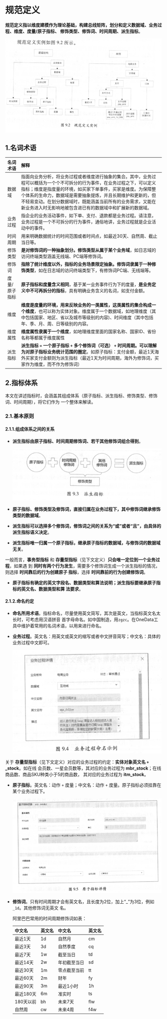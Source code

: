 规范定义
================================================================================
**规范定义指以维度建模作为理论基础，构建总线矩阵，划分和定义数据域、业务过程、维度、度量/原子指标、
修饰类型、修饰词、时间周期、派生指标**。

![规范定义](img/2.png)

## 1.名词术语

| 名词术语 | 解释 |
|:------------ |:-------------- |
| 数据域 | 指面向业务分析，将业务过程或者维度进行抽象的集合。其中，业务过程可以概括为一个个不可拆分的行为事件，在业务过程之下，可以定义指标；维度是指度量的环境，如买家下单事件，买家是维度。为保障整个体系的生命力，数据域是需要抽象提炼，并且长期维护和更新的，但不轻易变动。在划分数据域时，既能涵盖当前所有的业务需求，又能在新业务进入时无影响地被包含进已有的数据域中和扩展新的数据域。|
| 业务过程 | 指企业的业务活动事件，如下单、支付、退款都是业务过程。请注意，业务过程是一个不可拆分的行为事件，通俗地讲，业务过程就是企业活动中的事件。|
| 时间周期 | 用来明确数据统计的时间范围或者时间点，如最近30天、自然周、截止当日等。|
| 修饰类型 | **是对修饰词的一种抽象划分。修饰类型从属于某个业务域**，如日志域的访问终端类型涵盖无线端、PC端等修饰词。|
| 修饰词 | **指除了统计维度以外，指标的业务场景限定抽象。修饰词隶属于一种修饰类型**，如在日志域的访问终端类型下，有修饰词PC端、无线端等。|
| 度量/原子指标 | **原子指标和度量含义相同**，基于某一业务事件行为下的度量，**是业务定义中不可再拆分的指标**，具有明确业务含义的名词，如支付金额。|
| 维度 | **维度是度量的环境，用来反映业务的一类属性，这类属性的集合构成一个维度**，也可以称为实体对象。维度属于一个数据域，如地理维度（其中包括国家、地区、省以及城市等级别的内容)、时间维度（其中包括年、季、月、周、日等级别的内容。|
| 维度属性 | **维度属性隶属于一个维度**，如地理维度里面的国家名称、国家ID、省份名称等都属于维度属性 |
| 派生指标 | **派生指标 `=` 一个原子指标 `+` 多个修饰词（可选） `+` 时间周期。可以理解为对原子指标业务统计范围的圈定**。如原子指标：支付金额，最近1天海外买家支付金额则为派生指标（最近1天为时间周期，海外为修饰词，买家作为维度，而不作为修饰词）|

## 2.指标体系
本文在讲述指标时，会涵盖其组成体系（原子指标、派生指标、修饰类型、修饰词、时间周期），将它们作为
一个整体来解读。

### 2.1.基本原则

#### 2.1.1.组成体系之间的关系
+ **派生指标由原子指标、时间周期修饰词、若干其他修饰词组合得到**。

    ![组成体系之间的关系](img/3.png)

+ **原子指标、修饰类型及修饰词，直接归属在业务过程下，其中修饰词继承修饰类型的数据域**。
+ **派生指标可以选择多个修饰词，修饰词之间的关系为“或”或者“且”，由具体的派生指标语义决定**。
+ **派生指标唯一归属一个原子指标，继承原子指标的数据域，与修饰词的数据域无关**。

一般而言，**事务型指标** 和 **存量型指标**（见下文定义）**只会唯一定位到一个业务过程**，如果遇
到 **同时有两个行为发生**，需要多个修饰词生成一个派生指标的情况，则选择 **时间靠后的行为创建原子
指标**，选择 **时间靠前的行为创建修饰词**。

+ **原子指标有确定的英文字段名、数据类型和算法说明；派生指标要继承原子指标的英文名、数据类型和算
法要求**。

#### 2.1.2.命名约定
+ **命名所用术语**。指标命名，尽量使用英文简写，其次是英文，当指标英文名太长时，可考虑用汉语拼音
首字母命名。如中国制造，用`zgzc`。在OneData工具中维护着常用的名词术语，以用来进行命名。
+ **业务过程**。英文名：用英文或英文的缩写或者中文拼音简写；中文名：具体的业务过程中文即可。

    ![业务过程](img/4.png)

关于 **存量型指标**（见下文定义）对应的业务过程的约定：**实体对象英文名 `+` _stock**。如在线
会员数、一星会员数等，其对应的业务过程为 **mbr_stock**；在线商品数、商品SKU种类小于5的商品数，
其对应的业务过程为 **itm_stock**。

+ **原子指标**。英文名：动作 `+` 度量；中文名：动作 `+` 度量。原子指标必须挂靠在某个业务过程下。

    ![原子指标](img/5.png)

+ **修饰词**。只有时间周期才会有英文名，且长度为2位，加上“_”为3位，例如`_1d`。其他修饰词无英文
名。

    阿里巴巴常用的时间周期修饰词如表：

    | 中文名 | 英文名 | 中文名 | 英文名 |
    |:------- |:------- |:------- |:------- |
    | 最近1天 | 1d | 自然月 | cm |
    | 最近3天 | 3d | 自然季度 | cq |
    | 最近7天 | 1w | 截至当日 | td |
    | 最近14天 | 2w | 年初截至当日 | sd |
    | 最近30天 | 1m | 零点截至当前 | tt |
    | 最近60天 | 2m | 财年 | fy |
    | 最近90天 | 3m | 最近1小时 | 1h |
    | 最近180天 | 6m | 准实时 | ts |
    | 180天以前 | bh | 未来7天 | flw |
    | 自然周 | cw | 未来4周 | f4w |











